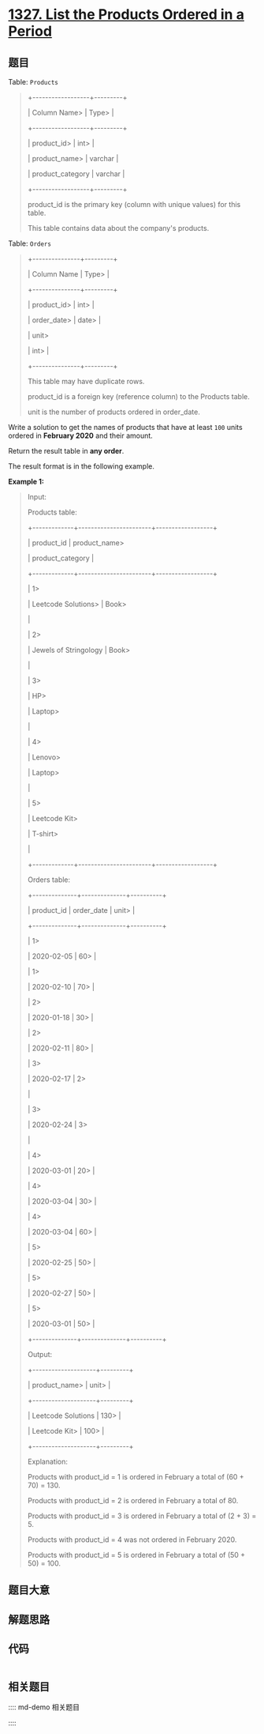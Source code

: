# [1327. List the Products Ordered in a Period](https://leetcode.com/problems/list-the-products-ordered-in-a-period/)

## 题目

Table: `Products`

> 
> 
> 
> 
> 
> +------------------+---------+
> 
> | Column Name> 
>   | Type> 
> |
> 
> +------------------+---------+
> 
> | product_id> 
>    | int> 
>  |
> 
> | product_name> 
>  | varchar |
> 
> | product_category | varchar |
> 
> +------------------+---------+
> 
> product_id is the primary key (column with unique values) for this table.
> 
> This table contains data about the company's products.
> 
> 



Table: `Orders`

> 
> 
> 
> 
> 
> +---------------+---------+
> 
> | Column Name   | Type> 
> |
> 
> +---------------+---------+
> 
> | product_id> 
> | int> 
>  |
> 
> | order_date> 
> | date> 
> |
> 
> | unit> 
> > 
>   | int> 
>  |
> 
> +---------------+---------+
> 
> This table may have duplicate rows.
> 
> product_id is a foreign key (reference column) to the Products table.
> 
> unit is the number of products ordered in order_date.
> 
> 



Write a solution to get the names of products that have at least `100` units
ordered in **February 2020** and their amount.

Return the result table in **any order**.

The result format is in the following example.



**Example 1:**

> Input: 
> 
> Products table:
> 
> +-------------+-----------------------+------------------+
> 
> | product_id  | product_name> 
> > 
>   | product_category |
> 
> +-------------+-----------------------+------------------+
> 
> | 1> 
> > 
>    | Leetcode Solutions> 
> | Book> 
> > 
> > 
>  |
> 
> | 2> 
> > 
>    | Jewels of Stringology | Book> 
> > 
> > 
>  |
> 
> | 3> 
> > 
>    | HP> 
> > 
> > 
> > 
> > 
> | Laptop> 
> > 
>    |
> 
> | 4> 
> > 
>    | Lenovo> 
> > 
> > 
> > 
> | Laptop> 
> > 
>    |
> 
> | 5> 
> > 
>    | Leetcode Kit> 
> > 
>   | T-shirt> 
> > 
>   |
> 
> +-------------+-----------------------+------------------+
> 
> Orders table:
> 
> +--------------+--------------+----------+
> 
> | product_id   | order_date   | unit> 
>  |
> 
> +--------------+--------------+----------+
> 
> | 1> 
> > 
> > 
> | 2020-02-05   | 60> 
>    |
> 
> | 1> 
> > 
> > 
> | 2020-02-10   | 70> 
>    |
> 
> | 2> 
> > 
> > 
> | 2020-01-18   | 30> 
>    |
> 
> | 2> 
> > 
> > 
> | 2020-02-11   | 80> 
>    |
> 
> | 3> 
> > 
> > 
> | 2020-02-17   | 2> 
> > 
> |
> 
> | 3> 
> > 
> > 
> | 2020-02-24   | 3> 
> > 
> |
> 
> | 4> 
> > 
> > 
> | 2020-03-01   | 20> 
>    |
> 
> | 4> 
> > 
> > 
> | 2020-03-04   | 30> 
>    |
> 
> | 4> 
> > 
> > 
> | 2020-03-04   | 60> 
>    |
> 
> | 5> 
> > 
> > 
> | 2020-02-25   | 50> 
>    |
> 
> | 5> 
> > 
> > 
> | 2020-02-27   | 50> 
>    |
> 
> | 5> 
> > 
> > 
> | 2020-03-01   | 50> 
>    |
> 
> +--------------+--------------+----------+
> 
> Output: 
> 
> +--------------------+---------+
> 
> | product_name> 
>    | unit> 
> |
> 
> +--------------------+---------+
> 
> | Leetcode Solutions | 130> 
>  |
> 
> | Leetcode Kit> 
>    | 100> 
>  |
> 
> +--------------------+---------+
> 
> Explanation: 
> 
> Products with product_id = 1 is ordered in February a total of (60 + 70) = 130.
> 
> Products with product_id = 2 is ordered in February a total of 80.
> 
> Products with product_id = 3 is ordered in February a total of (2 + 3) = 5.
> 
> Products with product_id = 4 was not ordered in February 2020.
> 
> Products with product_id = 5 is ordered in February a total of (50 + 50) = 100.
> 
> 


## 题目大意

## 解题思路

## 代码

```javascript

```

## 相关题目

:::: md-demo 相关题目

::::
